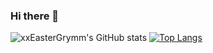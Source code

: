 ### Hi there 👋

![xxEasterGrymm's GitHub stats]("https://github-readme-stats.vercel.app/api?username=xxEasterGrymm&hide=contribs,prs&show_icons=true&theme=merko")
[![Top Langs](https://github-readme-stats.vercel.app/api/top-langs/?username=xxEasterGrymm&hide=tex,rebol&langs_count=10&layout=compact&theme=merko)](https://github.com/anuraghazra/github-readme-stats)
<!--
**xxEasterGrymm/xxEasterGrymm** is a ✨ _special_ ✨ repository because its `README.md` (this file) appears on your GitHub profile.

Here are some ideas to get you started:

- 🔭 I’m currently working on ...
- 🌱 I’m currently learning ...
- 👯 I’m looking to collaborate on ...
- 🤔 I’m looking for help with ...
- 💬 Ask me about ...
- 📫 How to reach me: ...
- 😄 Pronouns: ...
- ⚡ Fun fact: ...
-->
